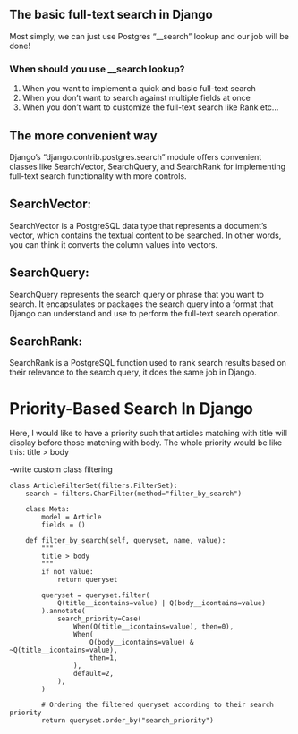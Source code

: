 ## The basic full-text search in Django

Most simply, we can just use Postgres “__search” lookup and our job will be done!

### When should you use __search lookup?

1) When you want to implement a quick and basic full-text search
2) When you don’t want to search against multiple fields at once
3) When you don’t want to customize the full-text search like Rank etc…


## The more convenient way
Django’s “django.contrib.postgres.search” module offers convenient classes like SearchVector, SearchQuery, and SearchRank for implementing full-text search functionality with more controls.

## SearchVector: 
SearchVector is a PostgreSQL data type that represents a document’s vector, which contains the textual content to be searched. In other words, you can think it converts the column values into vectors.


## SearchQuery: 
SearchQuery represents the search query or phrase that you want to search. It encapsulates or packages the search query into a format that Django can understand and use to perform the full-text search operation.

## SearchRank: 
SearchRank is a PostgreSQL function used to rank search results based on their relevance to the search query, it does the same job in Django.


# Priority-Based Search In Django
Here, I would like to have a priority such that articles matching with title 
will display before those matching with body.
The whole priority would be like this: title > body

-write custom class filtering

```
class ArticleFilterSet(filters.FilterSet):
    search = filters.CharFilter(method="filter_by_search")

    class Meta:
        model = Article
        fields = ()

    def filter_by_search(self, queryset, name, value):
        """
        title > body
        """
        if not value:
            return queryset

        queryset = queryset.filter(
            Q(title__icontains=value) | Q(body__icontains=value)
        ).annotate(
            search_priority=Case(
                When(Q(title__icontains=value), then=0),
                When(
                    Q(body__icontains=value) & ~Q(title__icontains=value),
                    then=1,
                ),
                default=2,
            ),
        )

        # Ordering the filtered queryset according to their search priority
        return queryset.order_by("search_priority")

